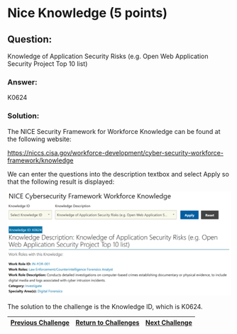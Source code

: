 # Nice Knowledge (5 points)

## Question:

Knowledge of Application Security Risks (e.g. Open Web Application Security Project Top 10 list)

### Answer:

K0624

### Solution:

The NICE Security Framework for Workforce Knowledge can be found at the following website:

https://niccs.cisa.gov/workforce-development/cyber-security-workforce-framework/knowledge

We can enter the questions into the description textbox and select Apply so that the following result is displayed:

![nice-screenshot.png](nice-screenshot.png)

The solution to the challenge is the Knowledge ID, which is K0624.

| [Previous Challenge](/Challenges/Oversee-And-Govern/1) | [Return to Challenges](/Challenges/../../../#modules) | [Next Challenge](/Challenges/Oversee-And-Govern/3) |
| :------- | :-----: | ------: |